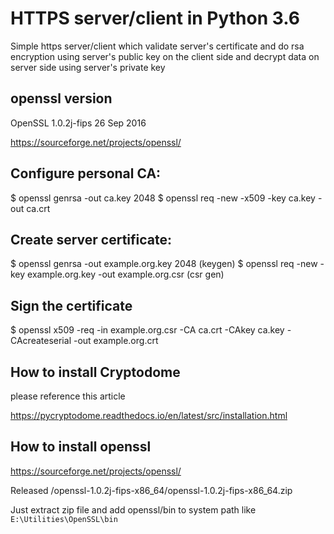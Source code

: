 # HTTPS server/client in Python 3.6
Simple https server/client which validate server's certificate and do rsa encryption using server's public key on the client side and decrypt data on server side using server's private key

## openssl version
OpenSSL 1.0.2j-fips  26 Sep 2016

https://sourceforge.net/projects/openssl/

## Configure personal CA:
$ openssl genrsa -out ca.key 2048
$ openssl req -new -x509 -key ca.key -out ca.crt

## Create server certificate:
$ openssl genrsa -out example.org.key 2048 (keygen)
$ openssl req -new -key example.org.key -out example.org.csr (csr gen)

## Sign the certificate
$ openssl x509 -req -in example.org.csr -CA ca.crt -CAkey ca.key -CAcreateserial -out example.org.crt

## How to install Cryptodome
please reference this article

https://pycryptodome.readthedocs.io/en/latest/src/installation.html

## How to install openssl 
https://sourceforge.net/projects/openssl/

Released /openssl-1.0.2j-fips-x86_64/openssl-1.0.2j-fips-x86_64.zip

Just extract zip file and add openssl/bin to system path like `E:\Utilities\OpenSSL\bin`
